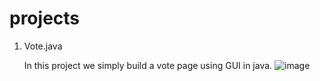# projects

1. Vote.java

   In this project we simply build a vote page using GUI in java.
   ![image](https://github.com/sanket96s/projects/assets/109816069/e1c7816d-6569-40fa-bb05-2043ee529ab0)

